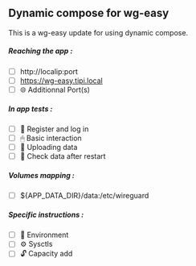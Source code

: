 ## Dynamic compose for wg-easy
This is a wg-easy update for using dynamic compose.
##### Reaching the app :
- [ ] http://localip:port
- [ ] https://wg-easy.tipi.local
- [ ] 🌐 Additionnal Port(s)
##### In app tests :
- [ ] 📝 Register and log in
- [ ] 🖱 Basic interaction
- [ ] 🌆 Uploading data
- [ ] 🔄 Check data after restart
##### Volumes mapping :
- [ ] ${APP_DATA_DIR}/data:/etc/wireguard
##### Specific instructions :
- [ ] 🌳 Environment
- [ ] ⚙ Sysctls
- [ ] 🔓 Capacity add

